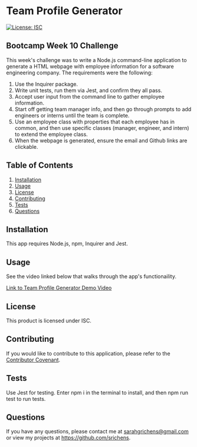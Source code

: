 # Team Profile Generator


[![License: ISC](https://img.shields.io/badge/License-ISC-blue.svg)](https://opensource.org/licenses/ISC)


## Bootcamp Week 10 Challenge
This week's challenge was to write a Node.js command-line application to generate a HTML webpage with employee information for a software engineering company. The requirements were the following:

1. Use the Inquirer package.
2. Write unit tests, run them via Jest, and confirm they all pass.
3. Accept user input from the command line to gather employee information.
4. Start off getting team manager info, and then go through prompts to add engineers or interns until the team is complete.
5. Use an employee class with properties that each employee has in common, and then use specific classes (manager, engineer, and intern) to extend the employee class.
6. When the webpage is generated, ensure the email and Github links are clickable.

## Table of Contents
1. [Installation](#installation)
2. [Usage](#usage)
3. [License](#license)
4. [Contributing](#contributing)
5. [Tests](#tests)
6. [Questions](#questions)

## Installation
This app requires Node.js, npm, Inquirer and Jest.

## Usage
See the video linked below that walks through the app's functionaility.

[Link to Team Profile Generator Demo Video](https://watch.screencastify.com/v/jnNQ8lVnp7A54nt7TnSU)

## License
This product is licensed under ISC.

## Contributing
If you would like to contribute to this application, please refer to the [Contributor Covenant](https://www.contributor-covenant.org/).

## Tests
Use Jest for testing. Enter npm i in the terminal to install, and then npm run test to run tests.

## Questions
If you have any questions, please contact me at sarahgrichens@gmail.com or view my projects at https://github.com/srichens.